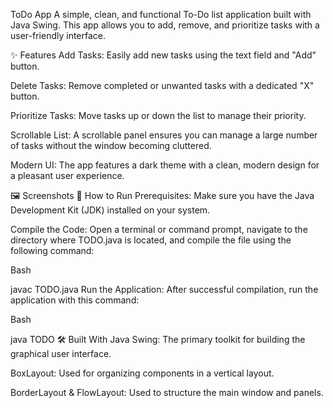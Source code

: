 ToDo App
A simple, clean, and functional To-Do list application built with Java Swing. This app allows you to add, remove, and prioritize tasks with a user-friendly interface.

✨ Features
Add Tasks: Easily add new tasks using the text field and "Add" button.

Delete Tasks: Remove completed or unwanted tasks with a dedicated "X" button.

Prioritize Tasks: Move tasks up or down the list to manage their priority.

Scrollable List: A scrollable panel ensures you can manage a large number of tasks without the window becoming cluttered.

Modern UI: The app features a dark theme with a clean, modern design for a pleasant user experience.

🖼️ Screenshots
🚀 How to Run
Prerequisites: Make sure you have the Java Development Kit (JDK) installed on your system.

Compile the Code: Open a terminal or command prompt, navigate to the directory where TODO.java is located, and compile the file using the following command:

Bash

javac TODO.java
Run the Application: After successful compilation, run the application with this command:

Bash

java TODO
🛠️ Built With
Java Swing: The primary toolkit for building the graphical user interface.

BoxLayout: Used for organizing components in a vertical layout.

BorderLayout & FlowLayout: Used to structure the main window and panels.
